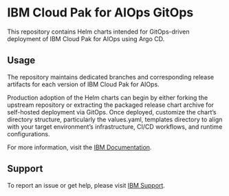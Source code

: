 # IBM Cloud Pak for AIOps GitOps

This repository contains Helm charts intended for GitOps-driven deployment of IBM Cloud Pak for AIOps using Argo CD.

## Usage

The repository maintains dedicated branches and corresponding release artifacts for each version of IBM Cloud Pak for AIOps.

Production adoption of the Helm charts can begin by either forking the upstream repository or extracting the packaged release chart archive for self-hosted deployment via GitOps. Once deployed, customize the chart’s directory structure, particularly the values.yaml, templates directory to align with your target environment’s infrastructure, CI/CD workflows, and runtime configurations.

For more information, visit the [IBM Documentation](https://www.ibm.com/docs/en/cloud-paks/cloud-pak-aiops/latest?topic=TBD).

## Support
To report an issue or get help, please visit [IBM Support](https://www.ibm.com/mysupport/).
